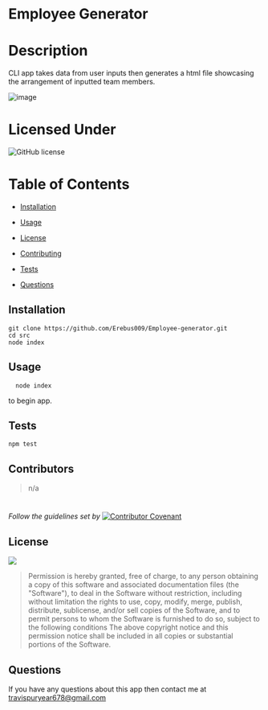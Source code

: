 # Employee Generator
   
  
  # Description
  CLI app takes data from user inputs then generates a html file showcasing the arrangement of inputted team members.

![image](https://user-images.githubusercontent.com/12164234/137612533-bfe9cbf9-52d1-43ba-a28f-d85ac92ea74f.png)

  

  
  # Licensed Under
  ![GitHub license](https://img.shields.io/badge/License-MIT-black.svg)
  # Table of Contents
  * [Installation](#Installation)

  * [Usage](#Usage)

  * [License](#License)

  * [Contributing](#Contributing)
  


  * [Tests](#Tests)

  * [Questions](#Questions)

  ## Installation
    git clone https://github.com/Erebus009/Employee-generator.git 
    cd src   
    node index
   
  ## Usage
      node index 
   to begin app.
  
  ## Tests
  <code>npm test </code>
  
  
  
  
  
  ## Contributors
  >n/a
  #
  *Follow the guidelines set by*    [![Contributor Covenant](https://img.shields.io/badge/Contributor%20Covenant-2.1-4baaaa.svg)](https://www.contributor-covenant.org/)
  ## License
  
  [<img src="https://img.shields.io/badge/link-MIT-black.svg">](https://opensource.org/licenses/MIT)
  
  >Permission is hereby granted, free of charge, to any person obtaining a copy of this software and associated documentation files (the "Software"), to deal in the Software without restriction, including without limitation the rights to use, copy, modify, merge, publish, distribute, sublicense, and/or sell copies of the Software, and to permit persons to whom the Software is furnished to do so, subject to the following conditions The above copyright notice and this permission notice shall be included in all copies or substantial portions of the Software.
  
  ## Questions
  If you have any questions about this app then contact me at travispuryear678@gmail.com



